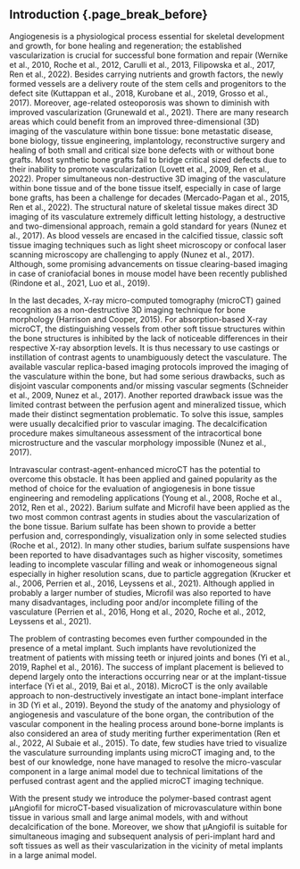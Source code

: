 ## Introduction {.page_break_before}

Angiogenesis is a physiological process essential for skeletal development and growth, for bone healing and regeneration; the established vascularization is crucial for successful bone formation and repair (Wernike et al., 2010, Roche et al., 2012, Carulli et al., 2013, Filipowska et al., 2017, Ren et al., 2022).
Besides carrying nutrients and growth factors, the newly formed vessels are a delivery route of the stem cells and progenitors to the defect site (Kuttappan et al., 2018, Kurobane et al., 2019, Grosso et al., 2017).
Moreover, age-related osteoporosis was shown to diminish with improved vascularization (Grunewald et al., 2021).
There are many research areas which could benefit from an improved three-dimensional (3D) imaging of the vasculature within bone tissue: bone metastatic disease, bone biology, tissue engineering, implantology, reconstructive surgery and healing of both small and critical size bone defects with or without bone grafts.
Most synthetic bone grafts fail to bridge critical sized defects due to their inability to promote vascularization (Lovett et al., 2009, Ren et al., 2022).
Proper simultaneous non-destructive 3D imaging of the vasculature within bone tissue and of the bone tissue itself, especially in case of large bone grafts, has been a challenge for decades (Mercado-Pagan et al., 2015, Ren et al., 2022).
The structural nature of skeletal tissue makes direct 3D imaging of its vasculature extremely difficult letting histology, a destructive and two-dimensional approach, remain a gold standard for years (Nunez et al., 2017).
As blood vessels are encased in the calcified tissue, classic soft tissue imaging techniques such as light sheet microscopy or confocal laser scanning microscopy are challenging to apply (Nunez et al., 2017).
Although, some promising advancements on tissue clearing-based imaging in case of craniofacial bones in mouse model have been recently published (Rindone et al., 2021, Luo et al., 2019).

In the last decades, X-ray micro-computed tomography (microCT) gained recognition as a non-destructive 3D imaging technique for bone morphology (Harrison and Cooper, 2015).
For absorption-based X-ray microCT, the distinguishing vessels from other soft tissue structures within the bone structures is inhibited by the lack of noticeable differences in their respective X-ray absorption levels.
It is thus necessary to use castings or instillation of contrast agents to unambiguously detect the vasculature.
The available vascular replica-based imaging protocols improved the imaging of the vasculature within the bone, but had some serious drawbacks, such as disjoint vascular components and/or missing vascular segments (Schneider et al., 2009, Nunez et al., 2017).
Another reported drawback issue was the limited contrast between the perfusion agent and mineralized tissue, which made their distinct segmentation problematic.
To solve this issue, samples were usually decalcified prior to vascular imaging.
The decalcification procedure makes simultaneous assessment of the intracortical bone microstructure and the vascular morphology impossible (Nunez et al., 2017).

Intravascular contrast-agent-enhanced microCT has the potential to overcome this obstacle.
It has been applied and gained popularity as the method of choice for the evaluation of angiogenesis in bone tissue engineering and remodeling applications (Young et al., 2008, Roche et al., 2012, Ren et al., 2022).
Barium sulfate and Microfil have been applied as the two most common contrast agents in studies about the vascularization of the bone tissue.
Barium sulfate has been shown to provide a better perfusion and, correspondingly, visualization only in some selected studies (Roche et al., 2012).
In many other studies, barium sulfate suspensions have been reported to have disadvantages such as higher viscosity, sometimes leading to incomplete vascular filling and weak or inhomogeneous signal especially in higher resolution scans, due to particle aggregation (Krucker et al., 2006, Perrien et al., 2016, Leyssens et al., 2021).
Although applied in probably a larger number of studies, Microfil was also reported to have many disadvantages, including poor and/or incomplete filling of the vasculature (Perrien et al., 2016, Hong et al., 2020, Roche et al., 2012, Leyssens et al., 2021).

The problem of contrasting becomes even further compounded in the presence of a metal implant.
Such implants have revolutionized the treatment of patients with missing teeth or injured joints and bones (Yi et al., 2019, Raphel et al., 2016).
The success of implant placement is believed to depend largely onto the interactions occurring near or at the implant-tissue interface (Yi et al., 2019, Bai et al., 2018).
MicroCT is the only available approach to non-destructively investigate an intact bone-implant interface in 3D (Yi et al., 2019).
Beyond the study of the anatomy and physiology of angiogenesis and vasculature of the bone organ, the contribution of the vascular component in the healing process around bone-borne implants is also considered an area of study meriting further experimentation (Ren et al., 2022, Al Subaie et al., 2015).
To date, few studies have tried to visualize the vasculature surrounding implants using microCT imaging and, to the best of our knowledge, none have managed to resolve the micro-vascular component in a large animal model due to technical limitations of the perfused contrast agent and the applied microCT imaging technique.

With the present study we introduce the polymer-based contrast agent µAngiofil for microCT-based visualization of microvasculature within bone tissue in various small and large animal models, with and without decalcification of the bone.
Moreover, we show that µAngiofil is suitable for simultaneous imaging and subsequent analysis of peri-implant hard and soft tissues as well as their vascularization in the vicinity of metal implants in a large animal model.
